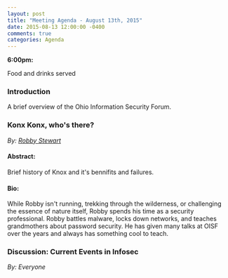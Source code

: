 ```yaml
---
layout: post
title: "Meeting Agenda - August 13th, 2015"
date: 2015-08-13 12:00:00 -0400
comments: true
categories: Agenda
---
```


**6:00pm:**

Food and drinks served

### Introduction

A brief overview of the Ohio Information Security Forum.

### **Konx Konx, who's there?**
_By: [Robby Stewart](https://twitter.com/rizzyrong)_

#### **Abstract:**

Brief history of Knox and it's bennifits and failures.

#### **Bio:**

While Robby isn't running, trekking through the wilderness, or challenging the essence of nature itself, Robby spends his time as a security professional. Robby battles malware, locks down networks, and teaches grandmothers about password security. He has given many talks at OISF over the years and always has something cool to teach.

### **Discussion:** Current Events in Infosec
_By: Everyone_
